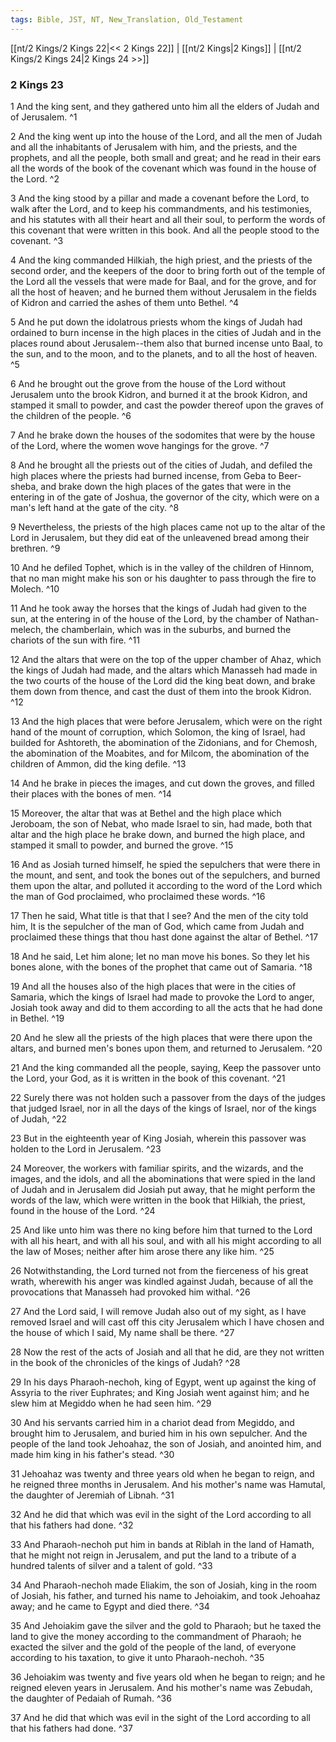 ```yaml
---
tags: Bible, JST, NT, New_Translation, Old_Testament
---
```


[[nt/2 Kings/2 Kings 22|<< 2 Kings 22]] | [[nt/2 Kings|2 Kings]] | [[nt/2 Kings/2 Kings 24|2 Kings 24 >>]]

### 2 Kings 23

1 And the king sent, and they gathered unto him all the elders of Judah and of Jerusalem.  ^1

2 And the king went up into the house of the Lord, and all the men of Judah and all the inhabitants of Jerusalem with him, and the priests, and the prophets, and all the people, both small and great; and he read in their ears all the words of the book of the covenant which was found in the house of the Lord.  ^2

3 And the king stood by a pillar and made a covenant before the Lord, to walk after the Lord, and to keep his commandments, and his testimonies, and his statutes with all their heart and all their soul, to perform the words of this covenant that were written in this book. And all the people stood to the covenant.  ^3

4 And the king commanded Hilkiah, the high priest, and the priests of the second order, and the keepers of the door to bring forth out of the temple of the Lord all the vessels that were made for Baal, and for the grove, and for all the host of heaven; and he burned them without Jerusalem in the fields of Kidron and carried the ashes of them unto Bethel.  ^4

5 And he put down the idolatrous priests whom the kings of Judah had ordained to burn incense in the high places in the cities of Judah and in the places round about Jerusalem\--them also that burned incense unto Baal, to the sun, and to the moon, and to the planets, and to all the host of heaven.  ^5

6 And he brought out the grove from the house of the Lord without Jerusalem unto the brook Kidron, and burned it at the brook Kidron, and stamped it small to powder, and cast the powder thereof upon the graves of the children of the people.  ^6

7 And he brake down the houses of the sodomites that were by the house of the Lord, where the women wove hangings for the grove.  ^7

8 And he brought all the priests out of the cities of Judah, and defiled the high places where the priests had burned incense, from Geba to Beer-sheba, and brake down the high places of the gates that were in the entering in of the gate of Joshua, the governor of the city, which were on a man\'s left hand at the gate of the city.  ^8

9 Nevertheless, the priests of the high places came not up to the altar of the Lord in Jerusalem, but they did eat of the unleavened bread among their brethren.  ^9

10 And he defiled Tophet, which is in the valley of the children of Hinnom, that no man might make his son or his daughter to pass through the fire to Molech.  ^10

11 And he took away the horses that the kings of Judah had given to the sun, at the entering in of the house of the Lord, by the chamber of Nathan-melech, the chamberlain, which was in the suburbs, and burned the chariots of the sun with fire.  ^11

12 And the altars that were on the top of the upper chamber of Ahaz, which the kings of Judah had made, and the altars which Manasseh had made in the two courts of the house of the Lord did the king beat down, and brake them down from thence, and cast the dust of them into the brook Kidron.  ^12

13 And the high places that were before Jerusalem, which were on the right hand of the mount of corruption, which Solomon, the king of Israel, had builded for Ashtoreth, the abomination of the Zidonians, and for Chemosh, the abomination of the Moabites, and for Milcom, the abomination of the children of Ammon, did the king defile.  ^13

14 And he brake in pieces the images, and cut down the groves, and filled their places with the bones of men.  ^14

15 Moreover, the altar that was at Bethel and the high place which Jeroboam, the son of Nebat, who made Israel to sin, had made, both that altar and the high place he brake down, and burned the high place, and stamped it small to powder, and burned the grove.  ^15

16 And as Josiah turned himself, he spied the sepulchers that were there in the mount, and sent, and took the bones out of the sepulchers, and burned them upon the altar, and polluted it according to the word of the Lord which the man of God proclaimed, who proclaimed these words.  ^16

17 Then he said, What title is that that I see? And the men of the city told him, It is the sepulcher of the man of God, which came from Judah and proclaimed these things that thou hast done against the altar of Bethel.  ^17

18 And he said, Let him alone; let no man move his bones. So they let his bones alone, with the bones of the prophet that came out of Samaria.  ^18

19 And all the houses also of the high places that were in the cities of Samaria, which the kings of Israel had made to provoke the Lord to anger, Josiah took away and did to them according to all the acts that he had done in Bethel.  ^19

20 And he slew all the priests of the high places that were there upon the altars, and burned men\'s bones upon them, and returned to Jerusalem.  ^20

21 And the king commanded all the people, saying, Keep the passover unto the Lord, your God, as it is written in the book of this covenant.  ^21

22 Surely there was not holden such a passover from the days of the judges that judged Israel, nor in all the days of the kings of Israel, nor of the kings of Judah,  ^22

23 But in the eighteenth year of King Josiah, wherein this passover was holden to the Lord in Jerusalem.  ^23

24 Moreover, the workers with familiar spirits, and the wizards, and the images, and the idols, and all the abominations that were spied in the land of Judah and in Jerusalem did Josiah put away, that he might perform the words of the law, which were written in the book that Hilkiah, the priest, found in the house of the Lord.  ^24

25 And like unto him was there no king before him that turned to the Lord with all his heart, and with all his soul, and with all his might according to all the law of Moses; neither after him arose there any like him.  ^25

26 Notwithstanding, the Lord turned not from the fierceness of his great wrath, wherewith his anger was kindled against Judah, because of all the provocations that Manasseh had provoked him withal.  ^26

27 And the Lord said, I will remove Judah also out of my sight, as I have removed Israel and will cast off this city Jerusalem which I have chosen and the house of which I said, My name shall be there.  ^27

28 Now the rest of the acts of Josiah and all that he did, are they not written in the book of the chronicles of the kings of Judah?  ^28

29 In his days Pharaoh-nechoh, king of Egypt, went up against the king of Assyria to the river Euphrates; and King Josiah went against him; and he slew him at Megiddo when he had seen him.  ^29

30 And his servants carried him in a chariot dead from Megiddo, and brought him to Jerusalem, and buried him in his own sepulcher. And the people of the land took Jehoahaz, the son of Josiah, and anointed him, and made him king in his father\'s stead.  ^30

31 Jehoahaz was twenty and three years old when he began to reign, and he reigned three months in Jerusalem. And his mother\'s name was Hamutal, the daughter of Jeremiah of Libnah.  ^31

32 And he did that which was evil in the sight of the Lord according to all that his fathers had done.  ^32

33 And Pharaoh-nechoh put him in bands at Riblah in the land of Hamath, that he might not reign in Jerusalem, and put the land to a tribute of a hundred talents of silver and a talent of gold.  ^33

34 And Pharaoh-nechoh made Eliakim, the son of Josiah, king in the room of Josiah, his father, and turned his name to Jehoiakim, and took Jehoahaz away; and he came to Egypt and died there.  ^34

35 And Jehoiakim gave the silver and the gold to Pharaoh; but he taxed the land to give the money according to the commandment of Pharaoh; he exacted the silver and the gold of the people of the land, of everyone according to his taxation, to give it unto Pharaoh-nechoh.  ^35

36 Jehoiakim was twenty and five years old when he began to reign; and he reigned eleven years in Jerusalem. And his mother\'s name was Zebudah, the daughter of Pedaiah of Rumah.  ^36

37 And he did that which was evil in the sight of the Lord according to all that his fathers had done.  ^37

 
